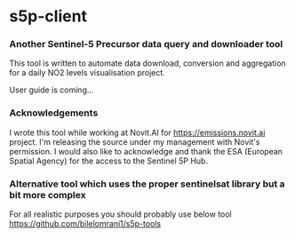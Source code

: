 # s5p-client
### Another Sentinel-5 Precursor data query and downloader tool

This tool is written to automate data download, conversion and aggregation for a daily NO2 levels visualisation project.

User guide is coming...

### Acknowledgements

I wrote this tool while working at Novit.AI for https://emissions.novit.ai project. I'm releasing the source under my management with Novit's permission. I would also like to acknowledge and thank the ESA (European Spatial Agency) for the access to the Sentinel 5P Hub.

### Alternative tool which uses the proper sentinelsat library but a bit more complex
For all realistic purposes you should probably use below tool
https://github.com/bilelomrani1/s5p-tools

